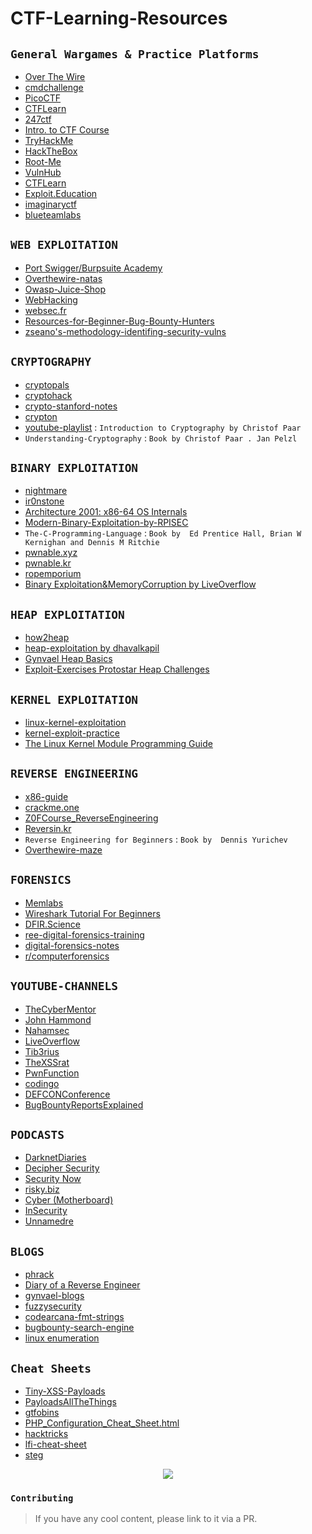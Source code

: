 # CTF-Learning-Resources

## `General Wargames & Practice Platforms`

- [Over The Wire](http://overthewire.org/wargames/) 
- [cmdchallenge](https://cmdchallenge.com/)
- [PicoCTF](https://picoctf.com) 
- [CTFLearn](https://ctflearn.com)
- [247ctf](https://247ctf.com/)
- [Intro. to CTF Course](https://www.hoppersroppers.org/courseCTF.html)
- [TryHackMe](https://tryhackme.com)
- [HackTheBox](https://hackthebox.eu)
- [Root-Me](https://www.root-me.org/)
- [VulnHub](https://www.vulnhub.com/)
- [CTFLearn](https://ctflearn.com)
- [Exploit.Education](http://exploit.education)
- [imaginaryctf](https://imaginaryctf.org/)
- [blueteamlabs](https://blueteamlabs.online/)


## `WEB EXPLOITATION`

- [Port Swigger/Burpsuite Academy](https://portswigger.net/web-security)
- [Overthewire-natas](https://overthewire.org/wargames/natas/)
- [Owasp-Juice-Shop](https://github.com/juice-shop/juice-shop)
- [WebHacking](http://webhacking.kr) 
- [websec.fr](http://websec.fr/)
- [Resources-for-Beginner-Bug-Bounty-Hunters](https://github.com/nahamsec/Resources-for-Beginner-Bug-Bounty-Hunters)
- [zseano's-methodology-identifing-security-vulns](https://www.bugbountyhunter.com/methodology/zseanos-methodology.pdf)

## `CRYPTOGRAPHY`

- [cryptopals](https://cryptopals.com/)
- [cryptohack](https://cryptohack.org/)
- [crypto-stanford-notes](https://crypto.stanford.edu/pbc/notes/)
- [crypton](https://github.com/ashutosh1206/Crypton) 
- [youtube-playlist](https://www.youtube.com/channel/UC1usFRN4LCMcfIV7UjHNuQg/videos) : `Introduction to Cryptography by Christof Paar`
- `Understanding-Cryptography` : `Book by Christof Paar . Jan Pelzl`


## `BINARY EXPLOITATION`


- [nightmare](https://guyinatuxedo.github.io/)
- [ir0nstone](https://ir0nstone.gitbook.io/notes/)
- [Architecture 2001: x86-64 OS Internals](https://p.ost2.fyi/dashboard)
- [Modern-Binary-Exploitation-by-RPISEC](http://security.cs.rpi.edu/courses/binexp-spring2015/)
- `The-C-Programming-Language` : `Book by  Ed Prentice Hall, Brian W Kernighan and Dennis M Ritchie`
- [pwnable.xyz](https://pwnable.xyz/)
- [pwnable.kr](https://pwnable.kr/)
- [ropemporium](https://ropemporium.com/)
- [Binary Exploitation&MemoryCorruption by LiveOverflow](https://www.youtube.com/watch?v=iyAyN3GFM7A&list=PLhixgUqwRTjxglIswKp9mpkfPNfHkzyeN)

## `HEAP EXPLOITATION`

- [how2heap](https://github.com/shellphish/how2heap)
- [heap-exploitation by dhavalkapil](https://heap-exploitation.dhavalkapil.com/)
- [Gynvael Heap Basics](https://www.youtube.com/watch?v=OwQk9Ti4mg4)
- [Exploit-Exercises Protostar Heap Challenges](https://exploit.education/protostar/)


## `KERNEL EXPLOITATION`

- [linux-kernel-exploitation](https://github.com/xairy/linux-kernel-exploitation)
- [kernel-exploit-practice](https://github.com/pr0cf5/kernel-exploit-practice)
- [The Linux Kernel Module Programming Guide](https://sysprog21.github.io/lkmpg/) 


## `REVERSE ENGINEERING`

- [x86-guide](https://www.cs.virginia.edu/~evans/cs216/guides/x86.html)
- [crackme.one](https://crackmes.one/)
- [Z0FCourse_ReverseEngineering](https://github.com/0xZ0F/Z0FCourse_ReverseEngineering)
- [Reversin.kr](http://reversing.kr/)
- `Reverse Engineering for Beginners` : `Book by  Dennis Yurichev`
- [Overthewire-maze](https://overthewire.org/wargames/maze/)

## `FORENSICS`

- [Memlabs](https://github.com/stuxnet999/MemLabs)
- [Wireshark Tutorial For Beginners](https://www.youtube.com/playlist?list=PLR0bgGon_WTK9PHDzrlje4bqEh3p0NxxX)
- [DFIR.Science](https://www.youtube.com/channel/UCOSFVxvpr3OPiaJSwHWN8BQ)
- [ree-digital-forensics-training](https://freetraining.dfirdiva.com/free-digital-forensics-training)
- [digital-forensics-notes](https://themayor.notion.site/a47e5899e9174fe5b65f53ac9661e640?v=7c5f2dc65d814389958a2592007597c2)
- [r/computerforensics](https://www.reddit.com/r/computerforensics/wiki/resources#wiki_youtube)


## `YOUTUBE-CHANNELS`

- [TheCyberMentor](https://www.youtube.com/c/TheCyberMentor)
- [John Hammond](https://www.youtube.com/channel/UCVeW9qkBjo3zosnqUbG7CFw)
- [Nahamsec](https://www.youtube.com/c/Nahamsec/)
- [LiveOverflow](https://www.youtube.com/channel/UClcE-kVhqyiHCcjYwcpfj9w)
- [Tib3rius](https://www.youtube.com/c/Tib3rius)
- [TheXSSrat](https://www.youtube.com/c/TheXSSrat)
- [PwnFunction](https://www.youtube.com/c/PwnFunction)
- [codingo](https://www.youtube.com/c/codingo)
- [DEFCONConference](https://www.youtube.com/user/DEFCONConference)
- [BugBountyReportsExplained](https://www.youtube.com/c/BugBountyReportsExplained)

## `PODCASTS`

+ [DarknetDiaries](https://darknetdiaries.com/)
+ [Decipher Security](https://www.buzzsprout.com/228511)
+ [Security Now](https://www.grc.com/securitynow.htm)
+ [risky.biz](https://risky.biz/)
+ [Cyber (Motherboard)](https://www.vice.com/en_us/article/59vpnx/introducing-cyber-a-hacking-podcast-by-motherboard)
+ [InSecurity](https://threatvector.cylance.com/en_us/category/podcasts.html)
+ [Unnamedre](https://unnamedre.com/)

## `BLOGS`

- [phrack](http://www.phrack.org/)
- [Diary of a Reverse Engineer](https://doar-e.github.io/index.html)
- [gynvael-blogs](https://gynvael.coldwind.pl/)
- [fuzzysecurity](http://www.fuzzysecurity.com/tutorials.html)
- [codearcana-fmt-strings](https://codearcana.com/posts/2013/05/02/introduction-to-format-string-exploits.html)
- [bugbounty-search-engine](https://www.bugbountyhunting.com/)
- [linux enumeration](https://blog.g0tmi1k.com/2011/08/basic-linux-privilege-escalation/)

## `Cheat Sheets` 

- [Tiny-XSS-Payloads](https://tinyxss.terjanq.me/)
- [PayloadsAllTheThings](https://github.com/s0wr0b1ndef/PayloadsAllTheThings)
- [gtfobins](https://gtfobins.github.io/)
- [PHP_Configuration_Cheat_Sheet.html](https://cheatsheetseries.owasp.org/cheatsheets/PHP_Configuration_Cheat_Sheet.html)
- [hacktricks](https://book.hacktricks.xyz/)
- [lfi-cheat-sheet](https://highon.coffee/blog/lfi-cheat-sheet/)
- [steg](https://github.com/DominicBreuker/stego-toolkit)



<p align="center">
  <a href="#">
    <img  src="https://miro.medium.com/proxy/1*cihPkdjv-7l7RqZdgI_BvA.gif"  />
  </a>
</p>

### `Contributing`
> If you have any cool content, please link to it via a PR.

